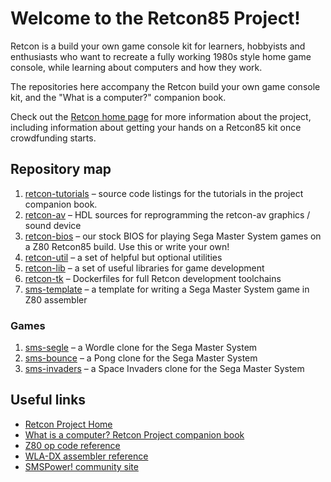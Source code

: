# Welcome to the Retcon85 Project!

Retcon is a build your own game console kit for learners, hobbyists and enthusiasts who want to recreate a fully working 1980s style home game console, while learning about computers and how they work.

The repositories here accompany the Retcon build your own game console kit, and the "What is a computer?" companion book.

Check out the [Retcon home page](https://www.undeveloper.com/retcon) for more information about the project, including information about getting your hands on a Retcon85 kit once crowdfunding starts.

## Repository map

1. [retcon-tutorials](https://github.com/retcon85/retcon-tutorials) – source code listings for the tutorials in the project companion book.
1. [retcon-av](https://github.com/retcon85/retcon-av) – HDL sources for reprogramming the retcon-av graphics / sound device
1. [retcon-bios](https://github.com/retcon85/retcon-bios) – our stock BIOS for playing Sega Master System games on a Z80 Retcon85 build. Use this or write your own!
1. [retcon-util](https://github.com/retcon85/retcon-util) – a set of helpful but optional utilities
1. [retcon-lib](https://github.com/retcon85/retcon-lib) – a set of useful libraries for game development
1. [retcon-tk](https://github.com/retcon85/retcon-tk) – Dockerfiles for full Retcon development toolchains
1. [sms-template](https://github.com/retcon85/sms-template) – a template for writing a Sega Master System game in Z80 assembler

### Games

1. [sms-segle](https://github.com/retcon85/sms-segle) – a Wordle clone for the Sega Master System
1. [sms-bounce](https://github.com/retcon85/sms-bounce) – a Pong clone for the Sega Master System
1. [sms-invaders](https://github.com/retcon85/sms-invaders) – a Space Invaders clone for the Sega Master System

## Useful links

- [Retcon Project Home](https://www.undeveloper.com/retcon)
- [What is a computer? Retcon Project companion book](https://www.undeveloper.com/retcon/retcon85-book)
- [Z80 op code reference](https://jnz.dk/z80/opref.html)
- [WLA-DX assembler reference](https://wla-dx.readthedocs.io/en/latest/index.html)
- [SMSPower! community site](https://www.smspower.org)
